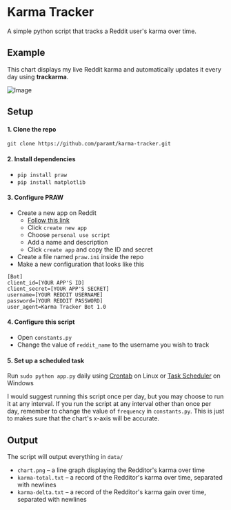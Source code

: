 # Karma Tracker
A simple python script that tracks a Reddit user's karma over time.

## Example
This chart displays my live Reddit karma 
and automatically updates it every day using **trackarma**.

![Image](http://206.167.183.187/chart.png)

## Setup

#### 1. Clone the repo
`git clone https://github.com/paramt/karma-tracker.git`

#### 2. Install dependencies
- `pip install praw`
- `pip install matplotlib`

#### 3. Configure PRAW
- Create a new app on Reddit
    * [Follow this link](https://www.reddit.com/prefs/apps/)
    * Click `create new app`
    * Choose `personal use script`
    * Add a name and description
    * Click `create app` and copy the ID and secret
- Create a file named `praw.ini` inside the repo
- Make a new configuration that looks like this
```
[Bot]
client_id=[YOUR APP'S ID]
client_secret=[YOUR APP'S SECRET]
username=[YOUR REDDIT USERNAME]
password=[YOUR REDDIT PASSWORD]
user_agent=Karma Tracker Bot 1.0
```

#### 4. Configure this script
- Open `constants.py`
- Change the value of `reddit_name` to the username you wish to track


#### 5. Set up a scheduled task
Run `sudo python app.py` daily using [Crontab](https://www.howtogeek.com/101288/how-to-schedule-tasks-on-linux-an-introduction-to-crontab-files/) on Linux or  [Task Scheduler](http://theautomatic.net/2017/10/03/running-python-task-scheduler/) on Windows

I would suggest running this script once per day, but you may choose to run it at any interval. 
If you run the script at any interval other than once per day, 
remember to change the value of `frequency` in `constants.py`. This is just to 
makes sure that the chart's x-axis will be accurate.

## Output
The script will output everything in `data/`

- `chart.png` &ndash; a line graph displaying the Redditor's karma over time
- `karma-total.txt` &ndash; a record of the Redditor's karma over time, separated with newlines
- `karma-delta.txt` &ndash; a record of the Redditor's karma gain over time, separated with newlines
